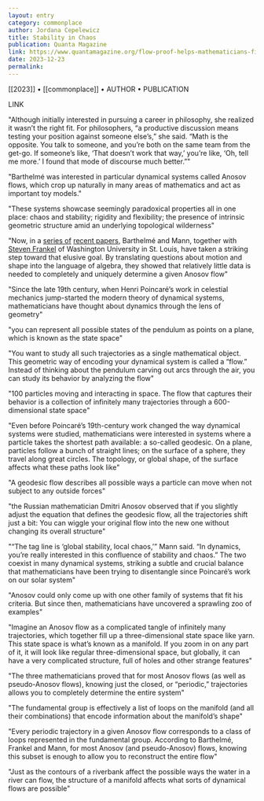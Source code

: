 ```yaml
---
layout: entry
category: commonplace
author: Jordana Cepelewicz
title: Stability in Chaos
publication: Quanta Magazine
link: https://www.quantamagazine.org/flow-proof-helps-mathematicians-find-stability-in-chaos-20230615/
date: 2023-12-23
permalink:
---
```


[[2023]] • [[commonplace]] • AUTHOR • PUBLICATION

LINK

"Although initially interested in pursuing a career in philosophy, she realized it wasn’t the right fit. For philosophers, “a productive discussion means testing your position against someone else’s,” she said. “Math is the opposite. You talk to someone, and you’re both on the same team from the get-go. If someone’s like, ‘That doesn’t work that way,’ you’re like, ‘Oh, tell me more.’ I found that mode of discourse much better.”"

"Barthelmé was interested in particular dynamical systems called Anosov flows, which crop up naturally in many areas of mathematics and act as important toy models."

"These systems showcase seemingly paradoxical properties all in one place: chaos and stability; rigidity and flexibility; the presence of intrinsic geometric structure amid an underlying topological wilderness"

"Now, in a [series of](https://arxiv.org/abs/2012.11811) [recent papers](https://arxiv.org/abs/2211.10505), Barthelmé and Mann, together with [Steven Frankel](https://www.math.wustl.edu/~sfrankel/) of Washington University in St. Louis, have taken a striking step toward that elusive goal. By translating questions about motion and shape into the language of algebra, they showed that relatively little data is needed to completely and uniquely determine a given Anosov flow"

"Since the late 19th century, when Henri Poincaré’s work in celestial mechanics jump-started the modern theory of dynamical systems, mathematicians have thought about dynamics through the lens of geometry"

"you can represent all possible states of the pendulum as points on a plane, which is known as the state space"

"You want to study all such trajectories as a single mathematical object. This geometric way of encoding your dynamical system is called a “flow.” Instead of thinking about the pendulum carving out arcs through the air, you can study its behavior by analyzing the flow"

"100 particles moving and interacting in space. The flow that captures their behavior is a collection of infinitely many trajectories through a 600-dimensional state space"

"Even before Poincaré’s 19th-century work changed the way dynamical systems were studied, mathematicians were interested in systems where a particle takes the shortest path available: a so-called geodesic. On a plane, particles follow a bunch of straight lines; on the surface of a sphere, they travel along great circles. The topology, or global shape, of the surface affects what these paths look like"

"A geodesic flow describes all possible ways a particle can move when not subject to any outside forces"

"the Russian mathematician Dmitri Anosov observed that if you slightly adjust the equation that defines the geodesic flow, all the trajectories shift just a bit: You can wiggle your original flow into the new one without changing its overall structure"

"“The tag line is ‘global stability, local chaos,’” Mann said. “In dynamics, you’re really interested in this confluence of stability and chaos.” The two coexist in many dynamical systems, striking a subtle and crucial balance that mathematicians have been trying to disentangle since Poincaré’s work on our solar system"

"Anosov could only come up with one other family of systems that fit his criteria. But since then, mathematicians have uncovered a sprawling zoo of examples"

"Imagine an Anosov flow as a complicated tangle of infinitely many trajectories, which together fill up a three-dimensional state space like yarn. This state space is what’s known as a manifold. If you zoom in on any part of it, it will look like regular three-dimensional space, but globally, it can have a very complicated structure, full of holes and other strange features"

"The three mathematicians proved that for most Anosov flows (as well as pseudo-Anosov flows), knowing just the closed, or “periodic,” trajectories allows you to completely determine the entire system"

"The fundamental group is effectively a list of loops on the manifold (and all their combinations) that encode information about the manifold’s shape"

"Every periodic trajectory in a given Anosov flow corresponds to a class of loops represented in the fundamental group. According to Barthelmé, Frankel and Mann, for most Anosov (and pseudo-Anosov) flows, knowing this subset is enough to allow you to reconstruct the entire flow"

"Just as the contours of a riverbank affect the possible ways the water in a river can flow, the structure of a manifold affects what sorts of dynamical flows are possible"
